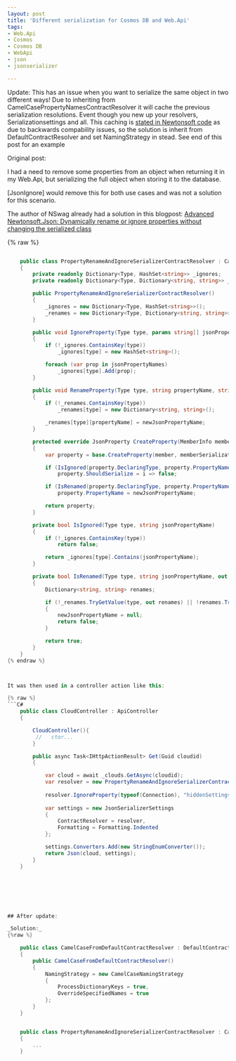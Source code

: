 ```yaml
---
layout: post
title: 'Different serialization for Cosmos DB and Web.Api'
tags: 
- Web.Api
- Cosmos
- Cosmos DB
- WebApi
- json
- jsonserializer

---
```


Update:
This has an issue when you want to serialize the same object in two different ways!
Due to inheriting from CamelCasePropertyNamesContractResolver it will cache the previous serialization resolutions. Event though you new up your resolvers, Serializationsettings and all.
This caching is [stated in Newtonsoft code](https://github.com/JamesNK/Newtonsoft.Json/blob/master/Src/Newtonsoft.Json/Serialization/CamelCasePropertyNamesContractResolver.cs) as due to backwards compability issues,
so the solution is inherit from DefaultContractResolver and set NamingStrategy in stead. See end of this post for an example 


Original post:

I had a need to remove some properties from an object when returning it in my Web.Api,
but serializing the full object when storing it to the database.

[JsonIgnore] would remove this for both use cases and was not a solution for this scenario.

The author of NSwag already had a solution in this blogpost: 
[Advanced Newtonsoft.Json: Dynamically rename or ignore properties without changing the serialized class](https://blog.rsuter.com/advanced-newtonsoft-json-dynamically-rename-or-ignore-properties-without-changing-the-serialized-class/#comments)

{% raw %}
```C#

    public class PropertyRenameAndIgnoreSerializerContractResolver : CamelCasePropertyNamesContractResolver
    {
        private readonly Dictionary<Type, HashSet<string>> _ignores;
        private readonly Dictionary<Type, Dictionary<string, string>> _renames;

        public PropertyRenameAndIgnoreSerializerContractResolver()
        {
            _ignores = new Dictionary<Type, HashSet<string>>();
            _renames = new Dictionary<Type, Dictionary<string, string>>();
        }

        public void IgnoreProperty(Type type, params string[] jsonPropertyNames)
        {
            if (!_ignores.ContainsKey(type))
                _ignores[type] = new HashSet<string>();

            foreach (var prop in jsonPropertyNames)
                _ignores[type].Add(prop);
        }

        public void RenameProperty(Type type, string propertyName, string newJsonPropertyName)
        {
            if (!_renames.ContainsKey(type))
                _renames[type] = new Dictionary<string, string>();

            _renames[type][propertyName] = newJsonPropertyName;
        }

        protected override JsonProperty CreateProperty(MemberInfo member, MemberSerialization memberSerialization)
        {
            var property = base.CreateProperty(member, memberSerialization);

            if (IsIgnored(property.DeclaringType, property.PropertyName))
                property.ShouldSerialize = i => false;

            if (IsRenamed(property.DeclaringType, property.PropertyName, out var newJsonPropertyName))
                property.PropertyName = newJsonPropertyName;

            return property;
        }

        private bool IsIgnored(Type type, string jsonPropertyName)
        {
            if (!_ignores.ContainsKey(type))
                return false;

            return _ignores[type].Contains(jsonPropertyName);
        }

        private bool IsRenamed(Type type, string jsonPropertyName, out string newJsonPropertyName)
        {
            Dictionary<string, string> renames;

            if (!_renames.TryGetValue(type, out renames) || !renames.TryGetValue(jsonPropertyName, out newJsonPropertyName))
            {
                newJsonPropertyName = null;
                return false;
            }

            return true;
        }
    }
{% endraw %}



It was then used in a controller action like this:

{% raw %}
```C#
    public class CloudController : ApiController
    {

        CloudController(){
         //   ctor...
        }

        public async Task<IHttpActionResult> Get(Guid cloudid)
        {

            var cloud = await _clouds.GetAsync(cloudid);
            var resolver = new PropertyRenameAndIgnoreSerializerContractResolver();            
            
            resolver.IgnoreProperty(typeof(Connection), "hiddenSettings");
            
            var settings = new JsonSerializerSettings
            {
                ContractResolver = resolver,
                Formatting = Formatting.Indented
            };

            settings.Converters.Add(new StringEnumConverter());
            return Json(cloud, settings);
        }
    }







## After update:

_Solution:_
{%raw %}

    public class CamelCaseFromDefaultContractResolver : DefaultContractResolver
    {
        public CamelCaseFromDefaultContractResolver()
        {
            NamingStrategy = new CamelCaseNamingStrategy
            {
                ProcessDictionaryKeys = true,
                OverrideSpecifiedNames = true
            };
        }
    }


    public class PropertyRenameAndIgnoreSerializerContractResolver : CamelCaseFromDefaultContractResolver
    {
        ...
    }
